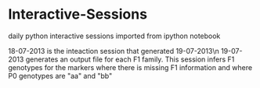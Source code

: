 Interactive-Sessions
====================

daily python interactive sessions imported from ipython notebook

18-07-2013 is the inteaction session that generated 19-07-2013\n
19-07-2013 generates an output file for each F1 family. This session infers F1 genotypes for the markers
where there is missing F1 information and where P0 genotypes are "aa" and "bb"

